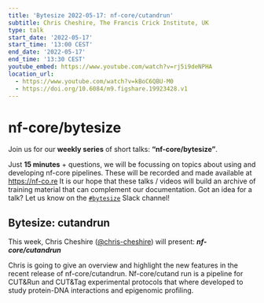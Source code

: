 ```yaml
---
title: 'Bytesize 2022-05-17: nf-core/cutandrun'
subtitle: Chris Cheshire, The Francis Crick Institute, UK
type: talk
start_date: '2022-05-17'
start_time: '13:00 CEST'
end_date: '2022-05-17'
end_time: '13:30 CEST'
youtube_embed: https://www.youtube.com/watch?v=rj5i9deNPHA
location_url:
  - https://www.youtube.com/watch?v=kBoC6QBU-M0
  - https://doi.org/10.6084/m9.figshare.19923428.v1
---
```


# nf-core/bytesize

Join us for our **weekly series** of short talks: **“nf-core/bytesize”**.

Just **15 minutes** + questions, we will be focussing on topics about using and developing nf-core pipelines.
These will be recorded and made available at <https://nf-co.re>
It is our hope that these talks / videos will build an archive of training material that can complement our documentation. Got an idea for a talk? Let us know on the [`#bytesize`](https://nfcore.slack.com/channels/bytesize) Slack channel!

## Bytesize: cutandrun

This week, Chris Cheshire ([@chris-cheshire](https://github.com/chris-cheshire/)) will present: _**nf-core/cutandrun**_

Chris is going to give an overview and highlight the new features in the recent release of nf-core/cutandrun. Nf-core/cutand run is a pipeline for CUT&Run and CUT&Tag experimental protocols that where developed to study protein-DNA interactions and epigenomic profiling.
